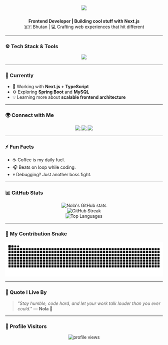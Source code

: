 <!-- 👋 Nola's Animated GitHub Profile README -->

<h1 align="center">
  <img src="https://readme-typing-svg.herokuapp.com?font=Fira+Code&size=30&pause=1000&color=F77D26&center=true&vCenter=true&width=500&lines=Yo%2C+I'm+Dorji+Phuntsho!;aka+Nola+😎;Frontend+Developer;Building+cool+stuff+with+Next.js+🚀" />
</h1>

<p align="center">
  <b>Frontend Developer | Building cool stuff with Next.js</b><br/>
  🇧🇹 Bhutan | 💻 Crafting web experiences that hit different  
</p>

---

### ⚙️ Tech Stack & Tools
<p align="center">
  <img src="https://skillicons.dev/icons?i=react,nextjs,typescript,nodejs,java,spring,mysql,html,css,js,git,github,vscode,postman&theme=dark" />
</p>

---

### 🚀 Currently
- 🧱 Working with **Next.js + TypeScript**
- ⚙️ Exploring **Spring Boot** and **MySQL**
- 💡 Learning more about **scalable frontend architecture**

---

### 🌍 Connect with Me
<p align="center">
  <a href="https://github.com/Nola77" target="_blank">
    <img src="https://img.shields.io/badge/GitHub-000?style=for-the-badge&logo=github&logoColor=white" />
  </a>
  <a href="https://www.linkedin.com/in/dorji-phuntsho-7a4b2123b/" target="_blank">
    <img src="https://img.shields.io/badge/LinkedIn-0A66C2?style=for-the-badge&logo=linkedin&logoColor=white" />
  </a>
  <a href="https://www.facebook.com/jordi.nolanjr" target="_blank">
    <img src="https://img.shields.io/badge/Facebook-0866FF?style=for-the-badge&logo=facebook&logoColor=white" />
  </a>
</p>

---

### ⚡ Fun Facts
- ☕ Coffee is my daily fuel.  
- 🎧 Beats on loop while coding.  
- 💀 Debugging? Just another boss fight.  

---

### 📊 GitHub Stats
<p align="center">
  <img src="https://github-readme-stats.vercel.app/api?username=Nola77&show_icons=true&theme=tokyonight&hide_border=true" alt="Nola's GitHub stats" />
  <br/>
  <img src="https://github-readme-streak-stats.herokuapp.com?user=Nola77&theme=tokyonight&hide_border=true" alt="GitHub Streak" />
  <br/>
  <img src="https://github-readme-stats.vercel.app/api/top-langs/?username=Nola77&layout=compact&theme=tokyonight&hide_border=true" alt="Top Languages" />
</p>

---

### 🐍 My Contribution Snake
<p align="center">
  <img src="https://github.com/Nola77/Nola77/blob/output/github-contribution-grid-snake.svg" alt="snake animation" />
</p>

---

### 💬 Quote I Live By
> *"Stay humble, code hard, and let your work talk louder than you ever could."* — **Nola 🖤**

---

### 🧠 Profile Visitors
<p align="center">
  <img src="https://komarev.com/ghpvc/?username=Nola77&label=🔥+Profile+Views&color=F77D26&style=for-the-badge" alt="profile views" />
</p>

